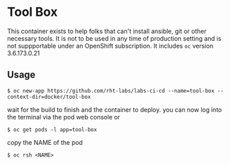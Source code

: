 # Tool Box

This container exists to help folks that can't install ansible, git or other necessary tools. It is not to be used in any time of production setting and is not suppportable under an OpenShift subscription. It includes `oc` version 3.6.173.0.21

## Usage

`$ oc new-app https://github.com/rht-labs/labs-ci-cd --name=tool-box --context-dir=docker/tool-box`

wait for the build to finish and the container to deploy. you can now log into the terminal via the pod web console or

`$ oc get pods -l app=tool-box`

copy the NAME of the pod

`$ oc rsh <NAME>`

